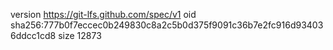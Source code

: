 version https://git-lfs.github.com/spec/v1
oid sha256:777b0f7eccec0b249830c8a2c5b0d375f9091c36b7e2fc916d934036ddcc1cd8
size 12873
